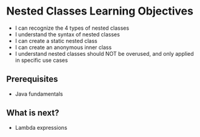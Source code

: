 # Nested Classes Learning Objectives

- I can recognize the 4 types of nested classes
- I understand the syntax of nested classes
- I can create a static nested class
- I can create an anonymous inner class
- I understand nested classes should NOT be overused, and only applied in specific use cases

## Prerequisites
- Java fundamentals

## What is next?
- Lambda expressions
